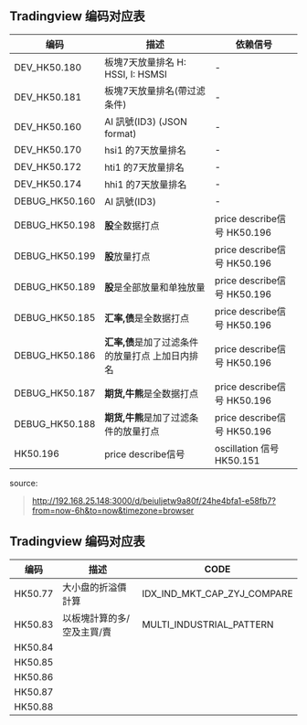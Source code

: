 ## Tradingview 编码对应表

| 编码 | 描述 | 依赖信号 |
| --- | --- | --- |
| DEV_HK50.180 | 板塊7天放量排名 H: HSSI, I: HSMSI | - |
| DEV_HK50.181 | 板塊7天放量排名(帶过滤条件) | - |
| DEV_HK50.160 | AI 訊號(ID3) (JSON format) | - |
| DEV_HK50.170 | hsi1 的7天放量排名 | - |
| DEV_HK50.172 | hti1 的7天放量排名 | - |
| DEV_HK50.174 | hhi1 的7天放量排名 | - |
| DEBUG_HK50.160 | AI 訊號(ID3) | - |
| DEBUG_HK50.198 | **股**全数据打点 | price describe信号 HK50.196 |
| DEBUG_HK50.199 | **股**放量打点 | price describe信号 HK50.196 |
| DEBUG_HK50.189 | **股**是全部放量和单独放量 | price describe信号 HK50.196 |
| DEBUG_HK50.185 | **汇率,债**是全数据打点 | price describe信号 HK50.196 |
| DEBUG_HK50.186 | **汇率,债**是加了过滤条件的放量打点 上加日内排名 | price describe信号 HK50.196 |
| DEBUG_HK50.187 | **期货,牛熊**是全数据打点 | price describe信号 HK50.196 |
| DEBUG_HK50.188 | **期货,牛熊**是加了过滤条件的放量打点 | price describe信号 HK50.196 |
| HK50.196 | price describe信号 | oscillation 信号 HK50.151 |

source: 
> http://192.168.25.148:3000/d/beiuljetw9a80f/24he4bfa1-e58fb7?from=now-6h&to=now&timezone=browser

## Tradingview 编码对应表
| 编码 | 描述 | CODE |
| --- | --- | --- |
|HK50.77 | 大小盘的折溢價計算 | IDX_IND_MKT_CAP_ZYJ_COMPARE |
|HK50.83 | 以板塊計算的多/空及主買/賣 | MULTI_INDUSTRIAL_PATTERN |
|HK50.84 | | |
|HK50.85 | | |
|HK50.86 | | |
|HK50.87 | | |
|HK50.88 | | |


